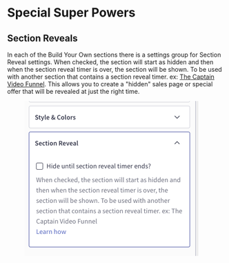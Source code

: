 # Special Super Powers

## Section Reveals

In each of the Build Your Own sections there is a settings group for Section Reveal settings. When checked, the section will start as hidden and then when the section reveal timer is over, the section will be shown. To be used with another section that contains a section reveal timer. ex: [The Captain Video Funnel](full-page-templates/video-funnel-page.md). This allows you to create a "hidden" sales page or special offer that will be revealed at just the right time.

<figure><img src="../../.gitbook/assets/Screen Shot 2022-09-26 at 12.38.38 PM.png" alt=""><figcaption></figcaption></figure>
